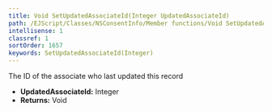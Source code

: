 ```yaml
---
title: Void SetUpdatedAssociateId(Integer UpdatedAssociateId)
path: /EJScript/Classes/NSConsentInfo/Member functions/Void SetUpdatedAssociateId(Integer p_0)
intellisense: 1
classref: 1
sortOrder: 1657
keywords: SetUpdatedAssociateId(Integer)
---
```



The ID of the associate who last updated this record



* **UpdatedAssociateId:** Integer
* **Returns:** Void


